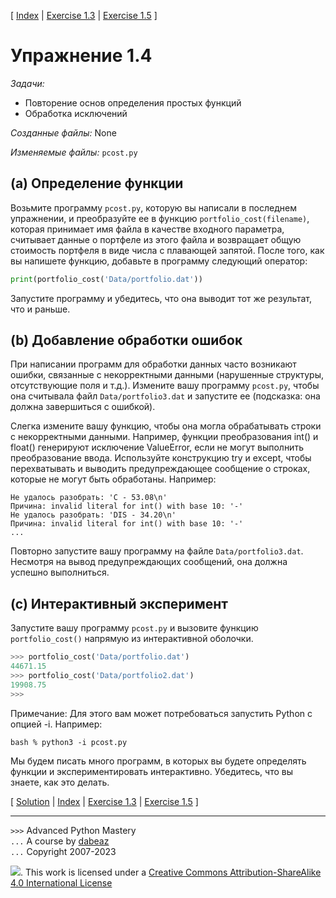 \[ [Index](index.md) | [Exercise 1.3](ex1_3.md) | [Exercise 1.5](ex1_5.md) \]

# Упражнение 1.4

_Задачи:_

- Повторение основ определения простых функций
- Обработка исключений

_Созданные файлы:_ None

_Изменяемые файлы:_ `pcost.py`

## (a) Определение функции

Возьмите программу `pcost.py`, которую вы написали в последнем упражнении,
и преобразуйте ее в функцию `portfolio_cost(filename)`, которая принимает имя файла в качестве входного параметра,
считывает данные о портфеле из этого файла и возвращает общую стоимость портфеля в виде числа с плавающей запятой.
После того, как вы напишете функцию, добавьте в программу следующий оператор:

```python
print(portfolio_cost('Data/portfolio.dat'))
```

Запустите программу и убедитесь, что она выводит тот же результат, что и раньше.

## (b) Добавление обработки ошибок

При написании программ для обработки данных часто возникают ошибки, связанные с некорректными данными (нарушенные структуры, отсутствующие поля и т.д.).
Измените вашу программу `pcost.py`, чтобы она считывала файл `Data/portfolio3.dat` и запустите ее (подсказка: она должна завершиться с ошибкой).

Слегка измените вашу функцию, чтобы она могла обрабатывать строки с некорректными данными.
Например, функции преобразования int() и float() генерируют исключение ValueError, если не могут выполнить преобразование ввода.
Используйте конструкцию try и except, чтобы перехватывать и выводить предупреждающее сообщение о строках, которые не могут быть обработаны.
Например:

```
Не удалось разобрать: 'C - 53.08\n'
Причина: invalid literal for int() with base 10: '-'
Не удалось разобрать: 'DIS - 34.20\n'
Причина: invalid literal for int() with base 10: '-'
...
```

Повторно запустите вашу программу на файле `Data/portfolio3.dat`.
Несмотря на вывод предупреждающих сообщений, она должна успешно выполниться.

## (c) Интерактивный эксперимент

Запустите вашу программу `pcost.py` и вызовите функцию `portfolio_cost()` напрямую из интерактивной оболочки.

```python
>>> portfolio_cost('Data/portfolio.dat')
44671.15
>>> portfolio_cost('Data/portfolio2.dat')
19908.75
>>>
```

Примечание: Для этого вам может потребоваться запустить Python с опцией -i. Например:

```
bash % python3 -i pcost.py
```

Мы будем писать много программ, в которых вы будете определять функции и экспериментировать интерактивно.
Убедитесь, что вы знаете, как это делать.

\[ [Solution](soln1_4.md) | [Index](index.md) | [Exercise 1.3](ex1_3.md) | [Exercise 1.5](ex1_5.md) \]

---

`>>>` Advanced Python Mastery  
`...` A course by [dabeaz](https://www.dabeaz.com)  
`...` Copyright 2007-2023

![](https://i.creativecommons.org/l/by-sa/4.0/88x31.png). This work is licensed under a [Creative Commons Attribution-ShareAlike 4.0 International License](http://creativecommons.org/licenses/by-sa/4.0/)
